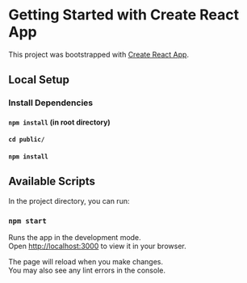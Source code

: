 # Getting Started with Create React App

This project was bootstrapped with [Create React App](https://github.com/facebook/create-react-app).

## Local Setup

### Install Dependencies
#### `npm install` (in root directory)
#### `cd public/`
#### `npm install`


## Available Scripts

In the project directory, you can run:

### `npm start`

Runs the app in the development mode.\
Open [http://localhost:3000](http://localhost:3000) to view it in your browser.

The page will reload when you make changes.\
You may also see any lint errors in the console.